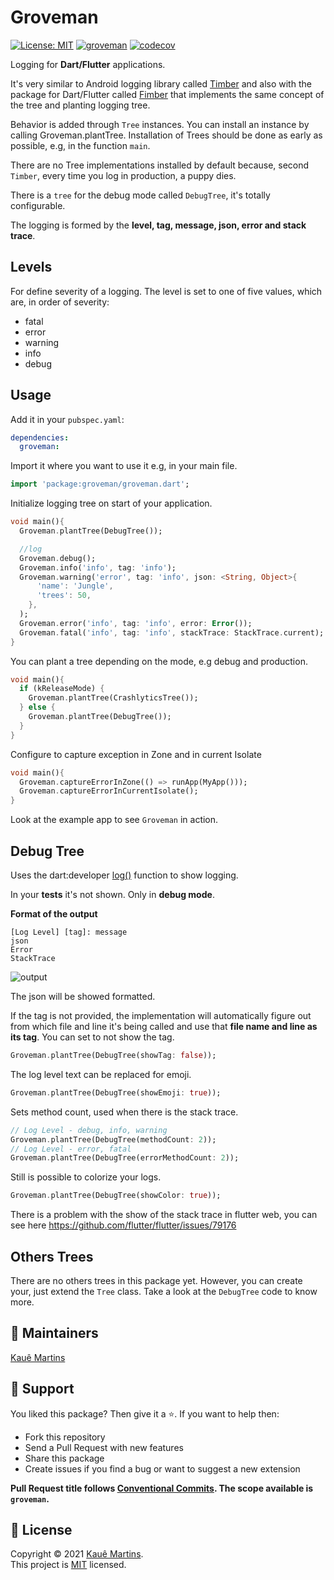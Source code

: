 # Groveman

[![License: MIT][license_badge]][license_link]
[![groveman](https://github.com/kmartins/groveman/actions/workflows/groveman.yaml/badge.svg)](https://github.com/kmartins/groveman/actions/workflows/groveman.yaml)
[![codecov](https://codecov.io/gh/kmartins/groveman/branch/main/graph/badge.svg?token=9OHL7Q2V5A)](https://codecov.io/gh/kmartins/groveman)

[license_badge]: https://img.shields.io/badge/license-MIT-blue.svg
[license_link]: https://opensource.org/licenses/MIT

Logging for **Dart/Flutter** applications.

It's very similar to Android logging library called [Timber](https://github.com/JakeWharton/timber) and also with the package for Dart/Flutter called [Fimber](https://github.com/magillus/flutter-fimber) that implements the same concept of the tree and planting logging tree.

Behavior is added through `Tree` instances. You can install an instance by calling Groveman.plantTree. Installation of Trees should be done as early as possible, e.g, in the function `main`.

There are no Tree implementations installed by default because, second `Timber`, every time you log in production, a puppy dies.

There is a `tree` for the debug mode called `DebugTree`, it's totally configurable.

The logging is formed by the **level, tag, message, json, error and stack trace**.

## Levels

For define severity of a logging. The level is set to one of five values, which are, in order of severity:

- fatal
- error
- warning 
- info 
- debug

## Usage

Add it in your `pubspec.yaml`:

```yaml
dependencies:
  groveman:
```

Import it where you want to use it e.g, in your main file.

```dart
import 'package:groveman/groveman.dart';
```

Initialize logging tree on start of your application.

```dart
void main(){
  Groveman.plantTree(DebugTree());

  //log
  Groveman.debug();
  Groveman.info('info', tag: 'info');
  Groveman.warning('error', tag: 'info', json: <String, Object>{
      'name': 'Jungle',
      'trees': 50,
    },
  );
  Groveman.error('info', tag: 'info', error: Error());
  Groveman.fatal('info', tag: 'info', stackTrace: StackTrace.current);
}
```

You can plant a tree depending on the mode, e.g debug and production.

```dart
void main(){
  if (kReleaseMode) {
    Groveman.plantTree(CrashlyticsTree());
  } else {
    Groveman.plantTree(DebugTree());
  }
}
```

Configure to capture exception in Zone and in current Isolate

```dart
void main(){
  Groveman.captureErrorInZone(() => runApp(MyApp()));
  Groveman.captureErrorInCurrentIsolate();
}
```

Look at the example app to see `Groveman` in action.

## Debug Tree

Uses the dart:developer [log()](https://api.flutter.dev/flutter/dart-developer/log.html) function to show logging.

In your **tests** it's not shown. Only in **debug mode**.

**Format of the output**
```
[Log Level] [tag]: message
json
Error
StackTrace
```

![output](https://raw.githubusercontent.com/kmartins/groveman/master/assets/output.png)

The json will be showed formatted.

If the tag is not provided, the implementation will automatically figure out from which file and line it's being called and use that **file name and line as its tag**.
You can set to not show the tag.
```dart
Groveman.plantTree(DebugTree(showTag: false));
``` 

The log level text can be replaced for emoji.

```dart
Groveman.plantTree(DebugTree(showEmoji: true));
```

Sets method count, used when there is the stack trace.
```dart
// Log Level - debug, info, warning
Groveman.plantTree(DebugTree(methodCount: 2));
// Log Level - error, fatal
Groveman.plantTree(DebugTree(errorMethodCount: 2));
```

Still is possible to colorize your logs.

```dart
Groveman.plantTree(DebugTree(showColor: true));
```

There is a problem with the show of the stack trace in flutter web, you can see here https://github.com/flutter/flutter/issues/79176

## Others Trees

There are no others trees in this package yet.
However,  you can create your, just extend the `Tree` class. 
Take a look at the `DebugTree` code to know more.

## 📝 Maintainers

[Kauê Martins](https://github.com/kmartins)

## 🤝 Support

You liked this package? Then give it a ⭐️. If you want to help then:

- Fork this repository
- Send a Pull Request with new features
- Share this package
- Create issues if you find a bug or want to suggest a new extension

**Pull Request title follows [Conventional Commits](https://www.conventionalcommits.org/en/v1.0.0/). The scope available is `groveman`.**

## 📝 License

Copyright © 2021 [Kauê Martins](https://github.com/kmartins).<br />
This project is [MIT](https://opensource.org/licenses/MIT) licensed.